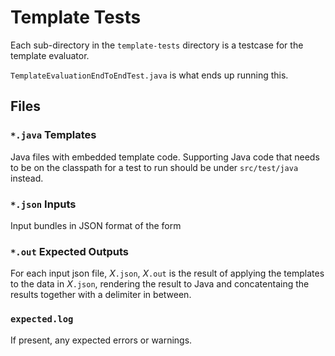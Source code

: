 # Template Tests

Each sub-directory in the `template-tests` directory is a testcase for the
template evaluator.

`TemplateEvaluationEndToEndTest.java` is what ends up running this.

## Files

### `*.java` Templates

Java files with embedded template code.
Supporting Java code that needs to be on the classpath for a test to run
should be under `src/test/java` instead.

### `*.json` Inputs
Input bundles in JSON format of the form

### `*.out` Expected Outputs

For each input json file, *X*`.json`, *X*`.out` is the result of applying the
templates to the data in *X*`.json`, rendering the result to Java
and concatentaing the results together with a delimiter in between.

### `expected.log`

If present, any expected errors or warnings.
